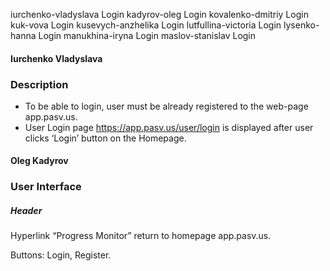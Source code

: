 iurchenko-vladyslava	Login
kadyrov-oleg	Login
kovalenko-dmitriy	Login
kuk-vova	Login
kusevych-anzhelika	Login
lutfullina-victoria	Login
lysenko-hanna	Login
manukhina-iryna	Login
maslov-stanislav	Login

#### Iurchenko Vladyslava
### Description
* To be able to login, user must be already registered to the web-page app.pasv.us.
* User Login page https://app.pasv.us/user/login is displayed after user clicks ‘Login’ button on the Homepage.

#### Oleg Kadyrov
### User Interface

##### Header
Hyperlink “Progress Monitor” return to homepage app.pasv.us.
 
Buttons: Login, Register.
